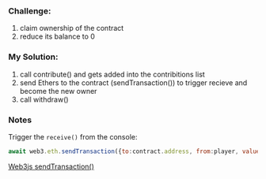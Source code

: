 ### Challenge:
1. claim ownership of the contract
2. reduce its balance to 0

### My Solution:
1. call contribute() and gets added into the contribitions list
2. send Ethers to the contract (sendTransaction()) to trigger recieve and become the new owner
3. call withdraw()

### Notes
Trigger the `receive()` from the console:
```js
await web3.eth.sendTransaction({to:contract.address, from:player, value:1000000000000})
```

[Web3js sendTransaction()](https://web3js.readthedocs.io/en/v1.2.11/web3-eth.html#sendtransaction)
